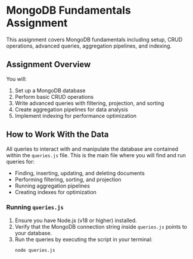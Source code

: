  # MongoDB Fundamentals Assignment

This assignment covers MongoDB fundamentals including setup, CRUD operations, advanced queries, aggregation pipelines, and indexing.

## Assignment Overview

You will:  
1. Set up a MongoDB database  
2. Perform basic CRUD operations  
3. Write advanced queries with filtering, projection, and sorting  
4. Create aggregation pipelines for data analysis  
5. Implement indexing for performance optimization  

## How to Work With the Data

All queries to interact with and manipulate the database are contained within the `queries.js` file. This is the main file where you will find and run queries for:

- Finding, inserting, updating, and deleting documents  
- Performing filtering, sorting, and projection  
- Running aggregation pipelines  
- Creating indexes for optimization  

### Running `queries.js`

1. Ensure you have Node.js (v18 or higher) installed.  
2. Verify that the MongoDB connection string inside `queries.js` points to your database.  
3. Run the queries by executing the script in your terminal:
   ```bash
   node queries.js
